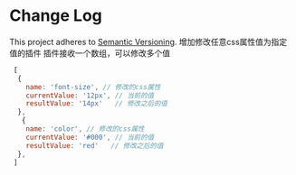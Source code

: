 # Change Log

This project adheres to [Semantic Versioning](http://semver.org/).
增加修改任意css属性值为指定值的插件
插件接收一个数组，可以修改多个值
```js
 [
  {
    name: 'font-size', // 修改的css属性
    currentValue: '12px', // 当前的值
    resultValue: '14px'   // 修改之后的值
  },
   {
    name: 'color', // 修改的css属性
    currentValue: '#000', // 当前的值
    resultValue: 'red'   // 修改之后的值
  },
 ]

```
